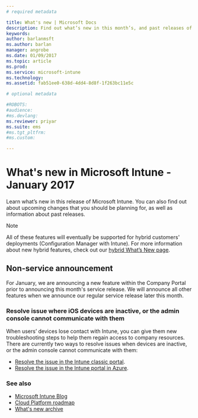 ```yaml
---
# required metadata

title: What's new | Microsoft Docs
description: Find out what’s new in this month’s, and past releases of Microsoft Intune
keywords:
author: barlanmsft
ms.author: barlan
manager: angrobe
ms.date: 01/09/2017
ms.topic: article
ms.prod:
ms.service: microsoft-intune
ms.technology:
ms.assetid: fab51ee0-638d-4dd4-8d8f-1f263bc11e5c

# optional metadata

#ROBOTS:
#audience:
#ms.devlang:
ms.reviewer: priyar
ms.suite: ems
#ms.tgt_pltfrm:
#ms.custom:

---
```

# What's new in Microsoft Intune - January 2017
Learn what’s new in this release of Microsoft Intune. You can also find out about upcoming changes that you should be planning for, as well as information about past releases.

> [!Note]
> All of these features will eventually be supported for hybrid customers' deployments (Configuration Manager with Intune). For more information about new hybrid features, check out our [hybrid What’s New page](https://docs.microsoft.com/en-us/sccm/mdm/understand/whats-new-in-hybrid-mobile-device-management).

## Non-service announcement
For January, we are announcing a new feature within the Company Portal prior to announcing this month's service release. We will  announce all other features when we announce our regular service release later this month.

### Resolve issue where iOS devices are inactive, or the admin console cannot communicate with them

When users’ devices lose contact with Intune, you can give them new troubleshooting steps to help them regain access to company resources. There are currently two ways to resolve issues when devices are inactive, or the admin console cannot communicate with them: 

* [Resolve the issue in the Intune classic portal](/intune/troubleshoot/troubleshoot-device-enrollment-in-intune#devices-are-inactive-or-the-admin-console-cannot-communicate-with-them).
* [Resolve the issue in the Intune portal in Azure](/intune-azure/enroll-devices/troubleshoot-device-enrollment#devices-are-inactive-or-the-admin-console-cannot-communicate-with-them).

### See also
* [Microsoft Intune Blog](http://go.microsoft.com/fwlink/?LinkID=273882)
* [Cloud Platform roadmap](http://www.microsoft.com/en-us/server-cloud/roadmap/Indevelopment.aspx?TabIndex=0&dropValue=Intune)
* [What's new archive](whats-new-archive.md)
